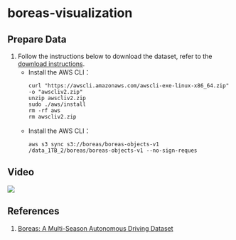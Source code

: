 # boreas-visualization

## Prepare Data
1) Follow the instructions below to download the dataset, refer to the [download instructions](https://github.com/utiasASRL/pyboreas/blob/master/download.md).
   * Install the AWS CLI：
     ```
     curl "https://awscli.amazonaws.com/awscli-exe-linux-x86_64.zip" -o "awscliv2.zip"
     unzip awscliv2.zip
     sudo ./aws/install
     rm -rf aws
     rm awscliv2.zip
     ```
   * Install the AWS CLI：
     ```
     aws s3 sync s3://boreas/boreas-objects-v1 /data_1TB_2/boreas/boreas-objects-v1 --no-sign-reques
     ```

## Video
[![](https://img.youtube.com/vi/fXD2hjp8eNg/0.jpg)](https://youtu.be/fXD2hjp8eNg)

## References
1) [Boreas: A Multi-Season Autonomous Driving Dataset](https://arxiv.org/abs/2203.10168)
